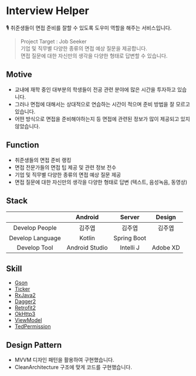 # Interview Helper
🎙 취준생들이 면접 준비를 잘할 수 있도록 도우미 역할을 해주는 서비스입니다.

> Project Target : Job Seeker<br/>
> 기업 및 직무별 다양한 종류의 면접 예상 질문을 제공합니다.<br/>
> 면접 질문에 대한 자신만의 생각을 다양한 형태로 답변할 수 있습니다.

## Motive
- 교내에 재학 중인 대부분의 학생들이 전공 관련 분야에 많은 시간을 투자하고 있습니다.
- 그러나 면접에 대해서는 상대적으로 연습하는 시간이 적으며 준비 방법을 잘 모르고 있습니다.
- 어떤 방식으로 면접을 준비해야하는지 등 면접에 관련된 정보가 많이 제공되고 있지 않았습니다.

## Function
- 취준생들의 면접 준비 랭킹
- 면접 전문가들의 면접 팁 제공 및 관련 정보 전수
- 기업 및 직무별 다양한 종류의 면접 예상 질문 제공
- 면접 질문에 대한 자신만의 생각을 다양한 형태로 답변 (텍스트, 음성녹음, 동영상)

## Stack
|                      | Android     | Server        | Design |
|:--------------------:|:---------------:|:------------------:|:-----:|
| Develop People | 김주엽 | 김주엽       | 김주엽 |
| Develop Language | Kotlin| Spring Boot |  |
| Develop Tool     | Android Studio  | Intelli J | Adobe XD |

## Skill
- <a href="https://github.com/google/gson">Gson</a>
- <a href="https://github.com/robinhood/ticker">Ticker</a>
- <a href="https://github.com/ReactiveX/RxJava">RxJava2</a>
- <a href="https://github.com/google/dagger">Dagger2</a>
- <a href="https://github.com/square/retrofit">Retrofit2</a>
- <a href="https://github.com/square/okhttp">OkHttp3</a>
- <a href="https://developer.android.com/jetpack/androidx/releases/lifecycle?hl=ko">ViewModel</a>
- <a href="https://github.com/ParkSangGwon/TedPermission">TedPermission</a>

## Design Pattern
- MVVM 디자인 패턴을 활용하여 구현했습니다.
- CleanArchitecture 구조에 맞게 코드를 구현했습니다.
